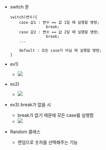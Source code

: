 
- switch 문
	```
	switch(변수){
		case 값1 : 변수 == 값 1일 때 실행할 명령;
					break;
		case 값2 : 변수 == 값 2일 때 실행할 명령;
					break;
		...
		
		default : 모든 case가 아닐 때 실행할 명령;
	} 
	```
- ex1)
	- ![](https://i.imgur.com/8Mbru6s.png)

- ex2) 
	- ![](https://i.imgur.com/hjsU0vg.png)

- ex3) break가 없을 시
	- break가 없기 때문에 모든 case를 실행함 
	- ![](https://i.imgur.com/9nlmXQd.png)

- Random 클래스
	- 랜덤으로 숫자를 선택해주는 기능


